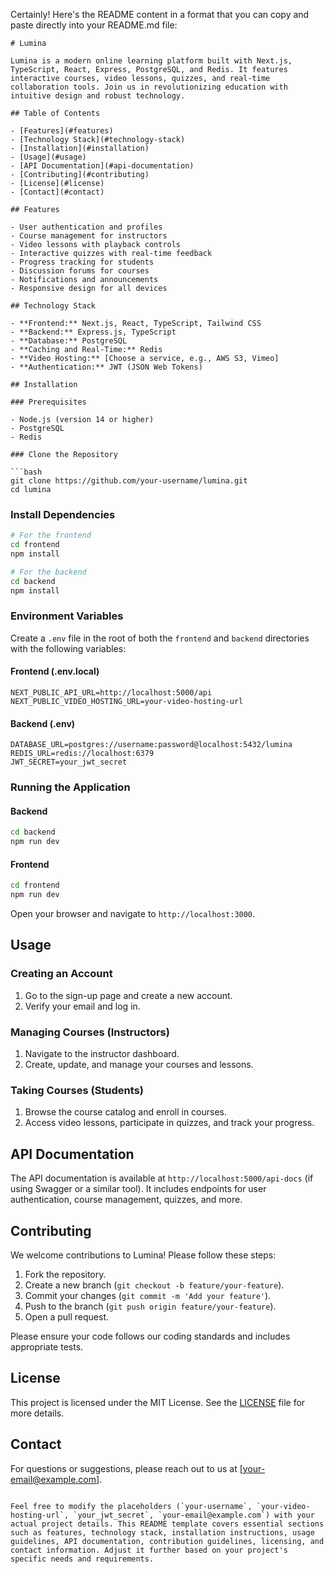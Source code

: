 Certainly! Here's the README content in a format that you can copy and paste directly into your README.md file:

```
# Lumina

Lumina is a modern online learning platform built with Next.js, TypeScript, React, Express, PostgreSQL, and Redis. It features interactive courses, video lessons, quizzes, and real-time collaboration tools. Join us in revolutionizing education with intuitive design and robust technology.

## Table of Contents

- [Features](#features)
- [Technology Stack](#technology-stack)
- [Installation](#installation)
- [Usage](#usage)
- [API Documentation](#api-documentation)
- [Contributing](#contributing)
- [License](#license)
- [Contact](#contact)

## Features

- User authentication and profiles
- Course management for instructors
- Video lessons with playback controls
- Interactive quizzes with real-time feedback
- Progress tracking for students
- Discussion forums for courses
- Notifications and announcements
- Responsive design for all devices

## Technology Stack

- **Frontend:** Next.js, React, TypeScript, Tailwind CSS
- **Backend:** Express.js, TypeScript
- **Database:** PostgreSQL
- **Caching and Real-Time:** Redis
- **Video Hosting:** [Choose a service, e.g., AWS S3, Vimeo]
- **Authentication:** JWT (JSON Web Tokens)

## Installation

### Prerequisites

- Node.js (version 14 or higher)
- PostgreSQL
- Redis

### Clone the Repository

```bash
git clone https://github.com/your-username/lumina.git
cd lumina
```

### Install Dependencies

```bash
# For the frontend
cd frontend
npm install

# For the backend
cd backend
npm install
```

### Environment Variables

Create a `.env` file in the root of both the `frontend` and `backend` directories with the following variables:

#### Frontend (.env.local)

```
NEXT_PUBLIC_API_URL=http://localhost:5000/api
NEXT_PUBLIC_VIDEO_HOSTING_URL=your-video-hosting-url
```

#### Backend (.env)

```
DATABASE_URL=postgres://username:password@localhost:5432/lumina
REDIS_URL=redis://localhost:6379
JWT_SECRET=your_jwt_secret
```

### Running the Application

#### Backend

```bash
cd backend
npm run dev
```

#### Frontend

```bash
cd frontend
npm run dev
```

Open your browser and navigate to `http://localhost:3000`.

## Usage

### Creating an Account

1. Go to the sign-up page and create a new account.
2. Verify your email and log in.

### Managing Courses (Instructors)

1. Navigate to the instructor dashboard.
2. Create, update, and manage your courses and lessons.

### Taking Courses (Students)

1. Browse the course catalog and enroll in courses.
2. Access video lessons, participate in quizzes, and track your progress.

## API Documentation

The API documentation is available at `http://localhost:5000/api-docs` (if using Swagger or a similar tool). It includes endpoints for user authentication, course management, quizzes, and more.

## Contributing

We welcome contributions to Lumina! Please follow these steps:

1. Fork the repository.
2. Create a new branch (`git checkout -b feature/your-feature`).
3. Commit your changes (`git commit -m 'Add your feature'`).
4. Push to the branch (`git push origin feature/your-feature`).
5. Open a pull request.

Please ensure your code follows our coding standards and includes appropriate tests.

## License

This project is licensed under the MIT License. See the [LICENSE](LICENSE) file for more details.

## Contact

For questions or suggestions, please reach out to us at [your-email@example.com].
```

Feel free to modify the placeholders (`your-username`, `your-video-hosting-url`, `your_jwt_secret`, `your-email@example.com`) with your actual project details. This README template covers essential sections such as features, technology stack, installation instructions, usage guidelines, API documentation, contribution guidelines, licensing, and contact information. Adjust it further based on your project's specific needs and requirements.
